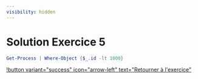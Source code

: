 ```yaml
---
visibility: hidden
---
```


# Solution Exercice 5

```powershell
Get-Process | Where-Object {$_.id -lt 1000}
```

[!button variant="success" icon="arrow-left" text="Retourner à l'exercice"](exercice6.md)